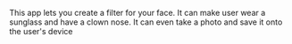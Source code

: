 This app lets you create a filter for your face. It can make user wear a sunglass and have a clown nose. It can even take a photo and save it onto the user's device 